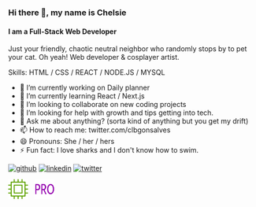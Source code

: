 ### Hi there 👋, my name is Chelsie
#### I am a Full-Stack Web Developer
Just your friendly, chaotic neutral neighbor who randomly stops by to pet your cat. Oh yeah! Web developer & cosplayer artist.

Skills: HTML / CSS / REACT / NODE.JS / MYSQL 

- 🔭 I’m currently working on Daily planner 
- 🌱 I’m currently learning React / Next.js 
- 👯 I’m looking to collaborate on new coding projects 
- 🤔 I’m looking for help with growth and tips getting into tech. 
- 💬 Ask me about anything? (sorta kind of anything but you get my drift) 
- 📫 How to reach me: twitter.com/clbgonsalves 
- 😄 Pronouns: She / her / hers 
- ⚡ Fun fact: I love sharks and I don't know how to swim. 


[<img src='https://cdn.jsdelivr.net/npm/simple-icons@3.0.1/icons/github.svg' alt='github' height='40'>](https://github.com/https://github.com/Blackcat-Tinkerngineers)  [<img src='https://cdn.jsdelivr.net/npm/simple-icons@3.0.1/icons/linkedin.svg' alt='linkedin' height='40'>](https://www.linkedin.com/in/https://www.linkedin.com/in/chelsiebgonsalves//)  [<img src='https://cdn.jsdelivr.net/npm/simple-icons@3.0.1/icons/twitter.svg' alt='twitter' height='40'>](https://twitter.com/twitter.com/clbgonsalves)  

<a href='https://docs.github.com/en/developers'><img src='https://raw.githubusercontent.com/acervenky/animated-github-badges/master/assets/devbadge.gif' width='40' height='40'></a> <a href='https://github.com/pricing'><img src='https://raw.githubusercontent.com/acervenky/animated-github-badges/master/assets/pro.gif' width='40' height='40'></a> 


